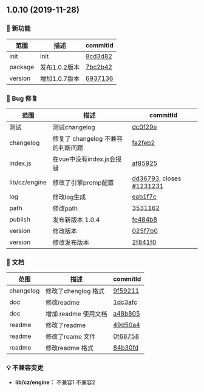## 1.0.10 (2019-11-28)

### 🌟 新功能
范围|描述|commitId
--|--|--
 init | init | [8cd3d82](https://github.com/luoxue-victor/commitlint/commit/8cd3d82)
 package | 发布1.0.2版本 | [7bc2b42](https://github.com/luoxue-victor/commitlint/commit/7bc2b42)
 version | 增加1.0.7版本 | [6937136](https://github.com/luoxue-victor/commitlint/commit/6937136)


### 🐛 Bug 修复
范围|描述|commitId
--|--|--
 测试 | 测试changelog | [dc0f29e](https://github.com/luoxue-victor/commitlint/commit/dc0f29e)
 changelog | 修复了 changelog 不兼容的判断问题 | [fa2feb2](https://github.com/luoxue-victor/commitlint/commit/fa2feb2)
 index.js | 在vue中没有index.js会报错 | [af85925](https://github.com/luoxue-victor/commitlint/commit/af85925)
 lib/cz/engine | 修改了引擎promp配置 | [dd36793](https://github.com/luoxue-victor/commitlint/commit/dd36793), closes [#1231231](https://github.com/luoxue-victor/commitlint/issues/1231231)
 log | 修改log生成 | [eab1f7c](https://github.com/luoxue-victor/commitlint/commit/eab1f7c)
 path | 修改path | [3531162](https://github.com/luoxue-victor/commitlint/commit/3531162)
 publish | 发布新版本 1.0.4 | [fe484b8](https://github.com/luoxue-victor/commitlint/commit/fe484b8)
 version | 修改版本 | [025f7b0](https://github.com/luoxue-victor/commitlint/commit/025f7b0)
 version | 修改发布版本 | [2f841f0](https://github.com/luoxue-victor/commitlint/commit/2f841f0)


### 📝 文档
范围|描述|commitId
--|--|--
 changelog | 修改了chenglog 格式 | [9f59211](https://github.com/luoxue-victor/commitlint/commit/9f59211)
 doc | 修改readme | [1dc3afc](https://github.com/luoxue-victor/commitlint/commit/1dc3afc)
 doc | 增加 readme 使用文档 | [a48b805](https://github.com/luoxue-victor/commitlint/commit/a48b805)
 readme | 修改了readme | [49d50a4](https://github.com/luoxue-victor/commitlint/commit/49d50a4)
 readme | 修改了reame 文件 | [0f68758](https://github.com/luoxue-victor/commitlint/commit/0f68758)
 readme | 修改readme 格式 | [84b30fd](https://github.com/luoxue-victor/commitlint/commit/84b30fd)


### 💡 不兼容变更

* **lib/cz/engine：** 不兼容1
 不兼容2

